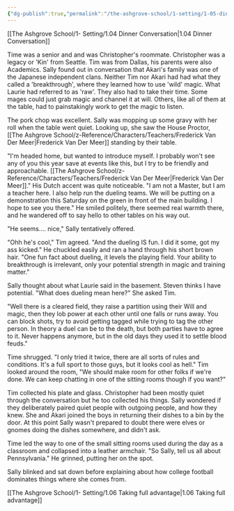 ```yaml
---
{"dg-publish":true,"permalink":"/the-ashgrove-school/1-setting/1-05-dining-hall-etiquette/"}
---
```


[[The Ashgrove School/1- Setting/1.04 Dinner Conversation\|1.04 Dinner Conversation]]

Time was a senior and and was Christopher's roommate. Christopher was a legacy or 'Kin' from Seattle. Tim was from Dallas, his parents were also Academics. Sally found out in conversation that Akari's family was one of the Japanese independent clans. Neither Tim nor Akari had had what they called a 'breakthrough', where they learned how to use 'wild' magic. What Laurie had referred to as 'raw'. They also had to take their time. Some mages could just grab magic and channel it at will. Others, like all of them at the table, had to painstakingly work to get the magic to listen. 

The pork chop was excellent. Sally was mopping up some gravy with her roll when the table went quiet. Looking up, she saw the House Proctor, [[The Ashgrove School/z-Reference/Characters/Teachers/Frederick Van Der Meer\|Frederick Van Der Meer]] standing by their table. 

"I'm headed home, but wanted to introduce myself. I probably won't see any of you this year save at events like this, but I try to be friendly and approachable. [[The Ashgrove School/z-Reference/Characters/Teachers/Frederick Van Der Meer\|Frederick Van Der Meer]]." His Dutch accent was quite noticeable. "I am not a Master, but I am a teacher here. I also help run the dueling teams. We will be putting on a demonstration this Saturday on the green in front of the main building. I hope to see you there." He smiled politely, there seemed real warmth there, and he wandered off to say hello to other tables on his way out.

"He seems.... nice," Sally tentatively offered. 

"Ohh he's cool," Tim agreed. "And the dueling IS fun. I did it some, got my ass kicked." He chuckled easily and ran a hand through his short brown hair. "One fun fact about dueling, it levels the playing field. Your ability to breakthrough is irrelevant, only your potential strength in magic and training matter."

Sally thought about what Laurie said in the basement. Steven thinks I have potential. "What does dueling mean here?" She asked Tim.

"Well there is a cleared field, they raise a partition using their Will and magic, then they lob power at each other until one falls or runs away. You can block shots, try to avoid getting tagged while trying to tag the other person. In theory a duel can be to the death, but both parties have to agree to it. Never happens anymore, but in the old days they used it to settle blood feuds."

Time shrugged. "I only tried it twice, there are all sorts of rules and conditions. It's a full sport to those guys, but it looks cool as hell." Tim looked around the room, "We should make room for other folks if we're done. We can keep chatting in one of the sitting rooms though if you want?"

Tim collected his plate and glass. Christopher had been mostly quiet through the conversation but he too collected his things. Sally wondered if they deliberately paired quiet people with outgoing people, and how they knew.  She and Akari joined the boys in returning their dishes to a bin by the door. At this point Sally wasn't prepared to doubt there were elves or gnomes doing the dishes somewhere, and didn't ask.

Time led the way to one of the small sitting rooms used during the day as a classroom and collapsed into a leather armchair. "So Sally, tell us all about Pennsylvania." He grinned, putting her on the spot.

Sally blinked and sat down before explaining about how college football dominates things where she comes from.

[[The Ashgrove School/1- Setting/1.06 Taking full advantage\|1.06 Taking full advantage]]
